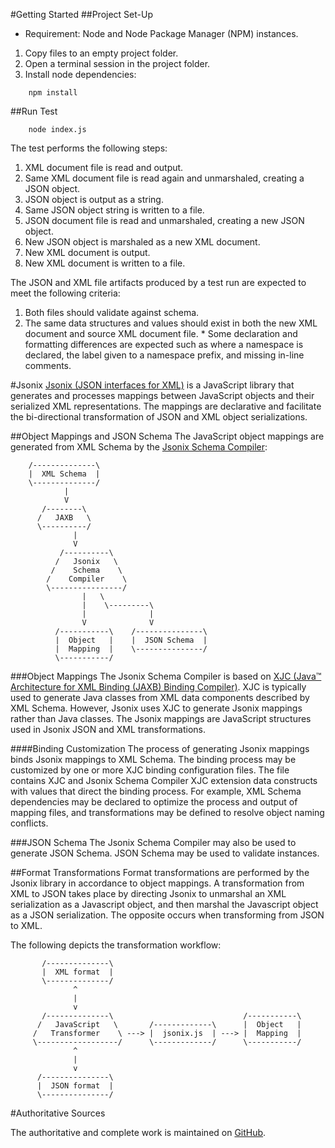 #Getting Started
##Project Set-Up
  * Requirement: Node and Node Package Manager (NPM) instances.
  
  1. Copy files to an empty project folder.
  2. Open a terminal session in the project folder.
  3. Install node dependencies:
```
    npm install
```
##Run Test
```
    node index.js
```
The test performs the following steps:

  1. XML document file is read and output.
  2. Same XML document file is read again and unmarshaled, creating a JSON object.
  3. JSON object is output as a string.
  4. Same JSON object string is written to a file.
  5. JSON document file is read and unmarshaled, creating a new JSON object.
  6. New JSON object is marshaled as a new XML document.
  7. New XML document is output.
  8. New XML document is written to a file.

The JSON and XML file artifacts produced by a test run are expected to meet the following criteria:

  1. Both files should validate against schema.
  2. The same data structures and values should exist in both the new XML document and source XML document file.
    * Some declaration and formatting differences are expected such as where a namespace is declared, the label given to a namespace prefix, and missing in-line comments.
  
#Jsonix
[Jsonix (JSON interfaces for XML)](https://github.com/highsource/jsonix) is a JavaScript library that generates and processes mappings between JavaScript objects and their serialized XML representations.  The mappings are declarative and facilitate the bi-directional transformation of JSON and XML object serializations.  

##Object Mappings and JSON Schema
The JavaScript object mappings are generated from XML Schema by the [Jsonix Schema Compiler](https://github.com/highsource/jsonix-schema-compiler):  
```
    /--------------\
    |  XML Schema  |
    \--------------/
            |  
            V
       /--------\
      /   JAXB   \
      \----------/
              |
              V
           /----------\
          /   Jsonix   \
         /    Schema    \
        /    Compiler    \
        \----------------/
                |   \
                |    \---------\
                |              |
                V              V
          /-----------\    /---------------\
          |  Object   |    |  JSON Schema  |
          |  Mapping  |    \---------------/
          \-----------/   
```
###Object Mappings
The Jsonix Schema Compiler is based on [XJC (Java™ Architecture for XML Binding (JAXB) Binding Compiler)](https://jaxb.java.net/2.2.4/docs/xjc.html).  XJC is typically used to generate Java classes from XML data components described by XML Schema.  However, Jsonix uses XJC to generate Jsonix mappings rather than Java classes.  The Jsonix mappings are JavaScript structures used in Jsonix JSON and XML transformations.

####Binding Customization
The process of generating Jsonix mappings binds Jsonix mappings to XML Schema.  The binding process may be customized by one or more XJC binding configuration files.  The file contains XJC and Jsonix Schema Compiler XJC extension data constructs with values that direct the binding process.  For example, XML Schema dependencies may be declared to optimize the process and output of mapping files, and transformations may be defined to resolve object naming conflicts.

###JSON Schema
The Jsonix Schema Compiler may also be used to generate JSON Schema.  JSON Schema may be used to validate instances.

##Format Transformations
Format transformations are performed by the Jsonix library in accordance to object mappings.  A transformation from XML to JSON takes place by directing Jsonix to unmarshal an XML serialization as a Javascript object, and then marshal the Javascript object as a JSON serialization.  The opposite occurs when transforming from JSON to XML.

The following depicts the transformation workflow:
```
       /--------------\
       |  XML format  |
       \--------------/
              ^
              |
              v
       /--------------\                             /-----------\
      /   JavaScript   \       /-------------\      |  Object   |
     /   Transformer    \ ---> |  jsonix.js  | ---> |  Mapping  |
     \------------------/      \-------------/      \-----------/
              ^         
              |
              v
      /---------------\  
      |  JSON format  |  
      \---------------/
```
#Authoritative Sources

The authoritative and complete work is maintained on [GitHub](https://github.com/gmoyanollc/x-to-y-n-back).
